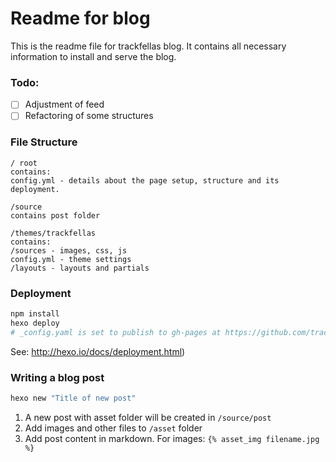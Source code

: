 # Readme for blog

This is the readme file for trackfellas blog. It contains all necessary information to install and serve the blog.

### Todo:

- [ ] Adjustment of feed
- [ ] Refactoring of some structures

### File Structure

```
/ root
contains:
config.yml - details about the page setup, structure and its deployment.

/source
contains post folder

/themes/trackfellas
contains:
/sources - images, css, js
config.yml - theme settings
/layouts - layouts and partials
```

### Deployment

```sh
npm install
hexo deploy
# _config.yaml is set to publish to gh-pages at https://github.com/trackfellas/blog.git. For further information 
```

See:
 http://hexo.io/docs/deployment.html)

### Writing a blog post

```sh
hexo new "Title of new post"
```

1. A new post with asset folder will be created in `/source/post`
2. Add images and other files to `/asset` folder
3. Add post content in markdown. For images: `{% asset_img filename.jpg %}`
